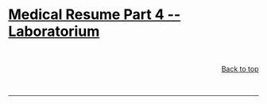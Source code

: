 <h1><a href="https://simplifier.net/guide/SATUSEHAT-FHIR-R4-Implementation-Guide/Home/UseCase/MedicalResume/MedicalResume4.page.md?version=current"  style="color:black">Medical Resume Part 4 -- Laboratorium</a></h1>


<br>
<p style="text-align:right"><a href="#">Back to top</a></p>
<br>
<hr>